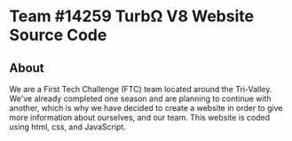# Team #14259 TurbΩ V8 Website Source Code

## About

We are a First Tech Challenge (FTC) team located around the Tri-Valley. We've already completed one season and are planning to continue with another, which is why we have decided to create a website in order to give more information about ourselves, and our team. This website is coded using html, css, and JavaScript.

